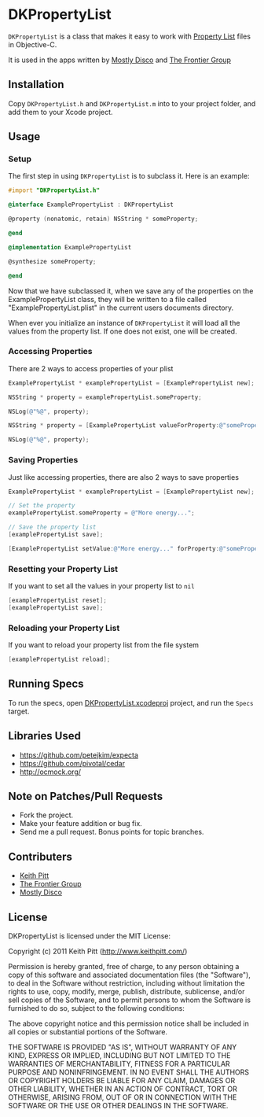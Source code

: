 # DKPropertyList

`DKPropertyList` is a class that makes it easy to work with [Property List](http://en.wikipedia.org/wiki/Property_list) files in Objective-C.

It is used in the apps written by [Mostly Disco](http://www.mostlydisco.com) and [The Frontier Group](http://www.thefrontiergroup.com.au)

## Installation

Copy `DKPropertyList.h` and `DKPropertyList.m` into to your project folder, and add them to your Xcode project.

## Usage

### Setup

The first step in using `DKPropertyList` is to subclass it. Here is an
example:

```objective-c
#import "DKPropertyList.h"

@interface ExamplePropertyList : DKPropertyList

@property (nonatomic, retain) NSString * someProperty;

@end

@implementation ExamplePropertyList

@synthesize someProperty;

@end
```

Now that we have subclassed it, when we save any of the properties on
the ExamplePropertyList class, they will be written to a file called
"ExamplePropertyList.plist" in the current users documents directory.

When ever you initialize an instance of `DKPropertyList` it will load
all the values from the property list. If one does not exist, one will
be created.

### Accessing Properties

There are 2 ways to access properties of your plist

```objective-c
ExamplePropertyList * examplePropertyList = [ExamplePropertyList new];

NSString * property = examplePropertyList.someProperty;

NSLog(@"%@", property);
```

```objective-c
NSString * property = [ExamplePropertyList valueForProperty:@"someProperty"]

NSLog(@"%@", property);
```

### Saving Properties

Just like accessing properties, there are also 2 ways to save properties

```objective-c
ExamplePropertyList * examplePropertyList = [ExamplePropertyList new];

// Set the property
examplePropertyList.someProperty = @"More energy...";

// Save the property list
[examplePropertyList save];
```

```objective-c
[ExamplePropertyList setValue:@"More energy..." forProperty:@"someProperty"];
```

### Resetting your Property List

If you want to set all the values in your property list to `nil`

```objective-c
[examplePropertyList reset];
[examplePropertyList save];
```

### Reloading your Property List

If you want to reload your property list from the file system

```objective-c
[examplePropertyList reload];
```

## Running Specs

To run the specs, open [DKPropertyList.xcodeproj](https://github.com/keithpitt/DKPropertyList/tree/master/DKPropertyList.xcodeproj) project, and run the `Specs` target.

## Libraries Used

* https://github.com/petejkim/expecta
* https://github.com/pivotal/cedar
* http://ocmock.org/

## Note on Patches/Pull Requests

* Fork the project.
* Make your feature addition or bug fix.
* Send me a pull request. Bonus points for topic branches.

## Contributers

* [Keith Pitt](http://www.keithpitt.com)
* [The Frontier Group](http://www.thefrontiergroup.com.au)
* [Mostly Disco](http://www.mostlydisco.com)

## License

DKPropertyList is licensed under the MIT License:

  Copyright (c) 2011 Keith Pitt (http://www.keithpitt.com/)

  Permission is hereby granted, free of charge, to any person obtaining a copy
  of this software and associated documentation files (the "Software"), to deal
  in the Software without restriction, including without limitation the rights
  to use, copy, modify, merge, publish, distribute, sublicense, and/or sell
  copies of the Software, and to permit persons to whom the Software is
  furnished to do so, subject to the following conditions:

  The above copyright notice and this permission notice shall be included in
  all copies or substantial portions of the Software.

  THE SOFTWARE IS PROVIDED "AS IS", WITHOUT WARRANTY OF ANY KIND, EXPRESS OR
  IMPLIED, INCLUDING BUT NOT LIMITED TO THE WARRANTIES OF MERCHANTABILITY,
  FITNESS FOR A PARTICULAR PURPOSE AND NONINFRINGEMENT. IN NO EVENT SHALL THE
  AUTHORS OR COPYRIGHT HOLDERS BE LIABLE FOR ANY CLAIM, DAMAGES OR OTHER
  LIABILITY, WHETHER IN AN ACTION OF CONTRACT, TORT OR OTHERWISE, ARISING FROM,
  OUT OF OR IN CONNECTION WITH THE SOFTWARE OR THE USE OR OTHER DEALINGS IN
  THE SOFTWARE.
